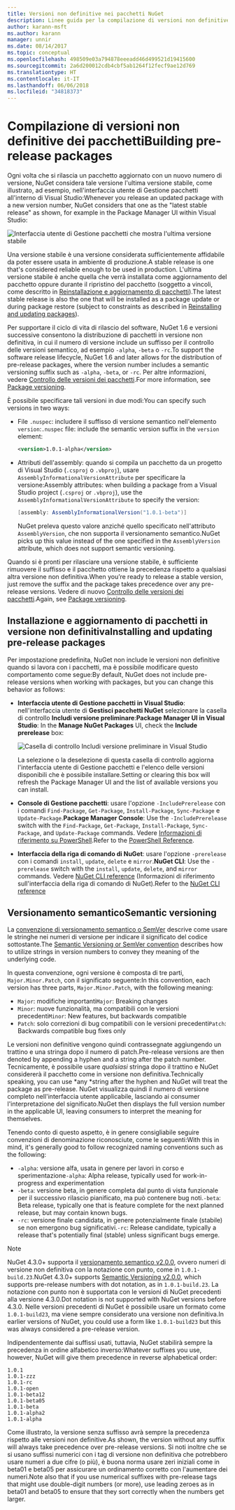 ```yaml
---
title: Versioni non definitive nei pacchetti NuGet
description: Linee guida per la compilazione di versioni non definitive dei pacchetti
author: karann-msft
ms.author: karann
manager: unnir
ms.date: 08/14/2017
ms.topic: conceptual
ms.openlocfilehash: 498509e03a794878eeeadd46d499521d19415600
ms.sourcegitcommit: 2a6d200012cdb4cbf5ab1264f12fecf9ae12d769
ms.translationtype: HT
ms.contentlocale: it-IT
ms.lasthandoff: 06/06/2018
ms.locfileid: "34818373"
---
```

# <a name="building-pre-release-packages"></a><span data-ttu-id="c4691-103">Compilazione di versioni non definitive dei pacchetti</span><span class="sxs-lookup"><span data-stu-id="c4691-103">Building pre-release packages</span></span>

<span data-ttu-id="c4691-104">Ogni volta che si rilascia un pacchetto aggiornato con un nuovo numero di versione, NuGet considera tale versione l'ultima versione stabile, come illustrato, ad esempio, nell'interfaccia utente di Gestione pacchetti all'interno di Visual Studio:</span><span class="sxs-lookup"><span data-stu-id="c4691-104">Whenever you release an updated package with a new version number, NuGet considers that one as the "latest stable release" as shown, for example in the Package Manager UI within Visual Studio:</span></span>

![Interfaccia utente di Gestione pacchetti che mostra l'ultima versione stabile](media/Prerelease_01-LatestStable.png)

<span data-ttu-id="c4691-106">Una versione stabile è una versione considerata sufficientemente affidabile da poter essere usata in ambiente di produzione.</span><span class="sxs-lookup"><span data-stu-id="c4691-106">A stable release is one that's considered reliable enough to be used in production.</span></span> <span data-ttu-id="c4691-107">L'ultima versione stabile è anche quella che verrà installata come aggiornamento del pacchetto oppure durante il ripristino del pacchetto (soggetto a vincoli, come descritto in [Reinstallazione e aggiornamento di pacchetti](../consume-packages/reinstalling-and-updating-packages.md)).</span><span class="sxs-lookup"><span data-stu-id="c4691-107">The latest stable release is also the one that will be installed as a package update or during package restore (subject to constraints as described in [Reinstalling and updating packages](../consume-packages/reinstalling-and-updating-packages.md)).</span></span>

<span data-ttu-id="c4691-108">Per supportare il ciclo di vita di rilascio del software, NuGet 1.6 e versioni successive consentono la distribuzione di pacchetti in versione non definitiva, in cui il numero di versione include un suffisso per il controllo delle versioni semantico, ad esempio `-alpha`, `-beta` o `-rc`.</span><span class="sxs-lookup"><span data-stu-id="c4691-108">To support the software release lifecycle, NuGet 1.6 and later allows for the distribution of pre-release packages, where the version number includes a semantic versioning suffix such as `-alpha`, `-beta`, or `-rc`.</span></span> <span data-ttu-id="c4691-109">Per altre informazioni, vedere [Controllo delle versioni dei pacchetti](../reference/package-versioning.md#pre-release-versions).</span><span class="sxs-lookup"><span data-stu-id="c4691-109">For more information, see [Package versioning](../reference/package-versioning.md#pre-release-versions).</span></span>

<span data-ttu-id="c4691-110">È possibile specificare tali versioni in due modi:</span><span class="sxs-lookup"><span data-stu-id="c4691-110">You can specify such versions in two ways:</span></span>

- <span data-ttu-id="c4691-111">File `.nuspec`: includere il suffisso di versione semantico nell'elemento `version`:</span><span class="sxs-lookup"><span data-stu-id="c4691-111">`.nuspec` file: include the semantic version suffix in the `version` element:</span></span>

    ```xml
    <version>1.0.1-alpha</version>
    ```

- <span data-ttu-id="c4691-112">Attributi dell'assembly: quando si compila un pacchetto da un progetto di Visual Studio (`.csproj` o `.vbproj`), usare `AssemblyInformationalVersionAttribute` per specificare la versione:</span><span class="sxs-lookup"><span data-stu-id="c4691-112">Assembly attributes: when building a package from a Visual Studio project (`.csproj` or `.vbproj`), use the `AssemblyInformationalVersionAttribute` to specify the version:</span></span>

    ```cs
    [assembly: AssemblyInformationalVersion("1.0.1-beta")]
    ```

    <span data-ttu-id="c4691-113">NuGet preleva questo valore anziché quello specificato nell'attributo `AssemblyVersion`, che non supporta il versionamento semantico.</span><span class="sxs-lookup"><span data-stu-id="c4691-113">NuGet picks up this value instead of the one specified in the `AssemblyVersion` attribute, which does not support semantic versioning.</span></span>

<span data-ttu-id="c4691-114">Quando si è pronti per rilasciare una versione stabile, è sufficiente rimuovere il suffisso e il pacchetto ottiene la precedenza rispetto a qualsiasi altra versione non definitiva.</span><span class="sxs-lookup"><span data-stu-id="c4691-114">When you’re ready to release a stable version, just remove the suffix and the package takes precedence over any pre-release versions.</span></span> <span data-ttu-id="c4691-115">Vedere di nuovo [Controllo delle versioni dei pacchetti](../reference/package-versioning.md#pre-release-versions).</span><span class="sxs-lookup"><span data-stu-id="c4691-115">Again, see [Package versioning](../reference/package-versioning.md#pre-release-versions).</span></span>

## <a name="installing-and-updating-pre-release-packages"></a><span data-ttu-id="c4691-116">Installazione e aggiornamento di pacchetti in versione non definitiva</span><span class="sxs-lookup"><span data-stu-id="c4691-116">Installing and updating pre-release packages</span></span>

<span data-ttu-id="c4691-117">Per impostazione predefinita, NuGet non include le versioni non definitive quando si lavora con i pacchetti, ma è possibile modificare questo comportamento come segue:</span><span class="sxs-lookup"><span data-stu-id="c4691-117">By default, NuGet does not include pre-release versions when working with packages, but you can change this behavior as follows:</span></span>

- <span data-ttu-id="c4691-118">**Interfaccia utente di Gestione pacchetti in Visual Studio**: nell'interfaccia utente di **Gestisci pacchetti NuGet** selezionare la casella di controllo **Includi versione preliminare**:</span><span class="sxs-lookup"><span data-stu-id="c4691-118">**Package Manager UI in Visual Studio**: In the **Manage NuGet Packages** UI, check the **Include prerelease** box:</span></span>

    ![Casella di controllo Includi versione preliminare in Visual Studio](media/Prerelease_02-CheckPrerelease.png)

    <span data-ttu-id="c4691-120">La selezione o la deselezione di questa casella di controllo aggiorna l'interfaccia utente di Gestione pacchetti e l'elenco delle versioni disponibili che è possibile installare.</span><span class="sxs-lookup"><span data-stu-id="c4691-120">Setting or clearing this box will refresh the Package Manager UI and the list of available versions you can install.</span></span>

- <span data-ttu-id="c4691-121">**Console di Gestione pacchetti**: usare l'opzione `-IncludePrerelease` con i comandi `Find-Package`, `Get-Package`, `Install-Package`, `Sync-Package` e `Update-Package`.</span><span class="sxs-lookup"><span data-stu-id="c4691-121">**Package Manager Console**: Use the `-IncludePrerelease` switch with the `Find-Package`, `Get-Package`, `Install-Package`, `Sync-Package`, and `Update-Package` commands.</span></span> <span data-ttu-id="c4691-122">Vedere [Informazioni di riferimento su PowerShell](../tools/powershell-reference.md).</span><span class="sxs-lookup"><span data-stu-id="c4691-122">Refer to the [PowerShell Reference](../tools/powershell-reference.md).</span></span>

- <span data-ttu-id="c4691-123">**Interfaccia della riga di comando di NuGet**: usare l'opzione `-prerelease` con i comandi `install`, `update`, `delete` e `mirror`.</span><span class="sxs-lookup"><span data-stu-id="c4691-123">**NuGet CLI**: Use the `-prerelease` switch with the `install`, `update`, `delete`, and `mirror` commands.</span></span> <span data-ttu-id="c4691-124">Vedere [NuGet CLI reference](../tools/nuget-exe-cli-reference.md) (Informazioni di riferimento sull'interfaccia della riga di comando di NuGet).</span><span class="sxs-lookup"><span data-stu-id="c4691-124">Refer to the [NuGet CLI reference](../tools/nuget-exe-cli-reference.md)</span></span>

## <a name="semantic-versioning"></a><span data-ttu-id="c4691-125">Versionamento semantico</span><span class="sxs-lookup"><span data-stu-id="c4691-125">Semantic versioning</span></span>

<span data-ttu-id="c4691-126">La [convenzione di versionamento semantico o SemVer](http://semver.org/spec/v1.0.0.html) descrive come usare le stringhe nei numeri di versione per indicare il significato del codice sottostante.</span><span class="sxs-lookup"><span data-stu-id="c4691-126">The [Semantic Versioning or SemVer convention](http://semver.org/spec/v1.0.0.html) describes how to utilize strings in version numbers to convey they meaning of the underlying code.</span></span>

<span data-ttu-id="c4691-127">In questa convenzione, ogni versione è composta di tre parti, `Major.Minor.Patch`, con il significato seguente:</span><span class="sxs-lookup"><span data-stu-id="c4691-127">In this convention, each version has three parts, `Major.Minor.Patch`, with the following meaning:</span></span>

- <span data-ttu-id="c4691-128">`Major`: modifiche importanti</span><span class="sxs-lookup"><span data-stu-id="c4691-128">`Major`: Breaking changes</span></span>
- <span data-ttu-id="c4691-129">`Minor`: nuove funzionalità, ma compatibili con le versioni precedenti</span><span class="sxs-lookup"><span data-stu-id="c4691-129">`Minor`: New features, but backwards compatible</span></span>
- <span data-ttu-id="c4691-130">`Patch`: solo correzioni di bug compatibili con le versioni precedenti</span><span class="sxs-lookup"><span data-stu-id="c4691-130">`Patch`: Backwards compatible bug fixes only</span></span>

<span data-ttu-id="c4691-131">Le versioni non definitive vengono quindi contrassegnate aggiungendo un trattino e una stringa dopo il numero di patch.</span><span class="sxs-lookup"><span data-stu-id="c4691-131">Pre-release versions are then denoted by appending a hyphen and a string after the patch number.</span></span> <span data-ttu-id="c4691-132">Tecnicamente, è possibile usare *qualsiasi* stringa dopo il trattino e NuGet considererà il pacchetto come in versione non definitiva.</span><span class="sxs-lookup"><span data-stu-id="c4691-132">Technically speaking, you can use *any *string after the hyphen and NuGet will treat the package as pre-release.</span></span> <span data-ttu-id="c4691-133">NuGet visualizza quindi il numero di versione completo nell'interfaccia utente applicabile, lasciando ai consumer l'interpretazione del significato.</span><span class="sxs-lookup"><span data-stu-id="c4691-133">NuGet then displays the full version number in the applicable UI, leaving consumers to interpret the meaning for themselves.</span></span>

<span data-ttu-id="c4691-134">Tenendo conto di questo aspetto, è in genere consigliabile seguire convenzioni di denominazione riconosciute, come le seguenti:</span><span class="sxs-lookup"><span data-stu-id="c4691-134">With this in mind, it's generally good to follow recognized naming conventions such as the following:</span></span>

- <span data-ttu-id="c4691-135">`-alpha`: versione alfa, usata in genere per lavori in corso e sperimentazione</span><span class="sxs-lookup"><span data-stu-id="c4691-135">`-alpha`: Alpha release, typically used for work-in-progress and experimentation</span></span>
- <span data-ttu-id="c4691-136">`-beta`: versione beta, in genere completa dal punto di vista funzionale per il successivo rilascio pianificato, ma può contenere bug noti.</span><span class="sxs-lookup"><span data-stu-id="c4691-136">`-beta`: Beta release, typically one that is feature complete for the next planned release, but may contain known bugs.</span></span>
- <span data-ttu-id="c4691-137">`-rc`: versione finale candidata, in genere potenzialmente finale (stabile) se non emergono bug significativi.</span><span class="sxs-lookup"><span data-stu-id="c4691-137">`-rc`: Release candidate, typically a release that's potentially final (stable) unless significant bugs emerge.</span></span>

> [!Note]
> <span data-ttu-id="c4691-138">NuGet 4.3.0+ supporta il [versionamento semantico v2.0.0](http://semver.org/spec/v2.0.0.html), ovvero numeri di versione non definitiva con la notazione con punto, come in `1.0.1-build.23`.</span><span class="sxs-lookup"><span data-stu-id="c4691-138">NuGet 4.3.0+ supports [Semantic Versioning v2.0.0](http://semver.org/spec/v2.0.0.html), which supports pre-release numbers with dot notation, as in `1.0.1-build.23`.</span></span> <span data-ttu-id="c4691-139">La notazione con punto non è supportata con le versioni di NuGet precedenti alla versione 4.3.0.</span><span class="sxs-lookup"><span data-stu-id="c4691-139">Dot notation is not supported with NuGet versions before 4.3.0.</span></span> <span data-ttu-id="c4691-140">Nelle versioni precedenti di NuGet è possibile usare un formato come `1.0.1-build23`, ma viene sempre considerato una versione non definitiva.</span><span class="sxs-lookup"><span data-stu-id="c4691-140">In earlier versions of NuGet, you could use a form like `1.0.1-build23` but this was always considered a pre-release version.</span></span>

<span data-ttu-id="c4691-141">Indipendentemente dai suffissi usati, tuttavia, NuGet stabilirà sempre la precedenza in ordine alfabetico inverso:</span><span class="sxs-lookup"><span data-stu-id="c4691-141">Whatever suffixes you use, however, NuGet will give them precedence in reverse alphabetical order:</span></span>

    1.0.1
    1.0.1-zzz
    1.0.1-rc
    1.0.1-open
    1.0.1-beta12
    1.0.1-beta05
    1.0.1-beta
    1.0.1-alpha2
    1.0.1-alpha

<span data-ttu-id="c4691-142">Come illustrato, la versione senza suffisso avrà sempre la precedenza rispetto alle versioni non definitive.</span><span class="sxs-lookup"><span data-stu-id="c4691-142">As shown, the version without any suffix will always take precedence over pre-release versions.</span></span> <span data-ttu-id="c4691-143">Si noti inoltre che se si usano suffissi numerici con i tag di versione non definitiva che potrebbero usare numeri a due cifre (o più), è buona norma usare zeri iniziali come in beta01 e beta05 per assicurare un ordinamento corretto con l'aumentare dei numeri.</span><span class="sxs-lookup"><span data-stu-id="c4691-143">Note also that if you use numerical suffixes with pre-release tags that might use double-digit numbers (or more), use leading zeroes as in beta01 and beta05 to ensure that they sort correctly when the numbers get larger.</span></span>
